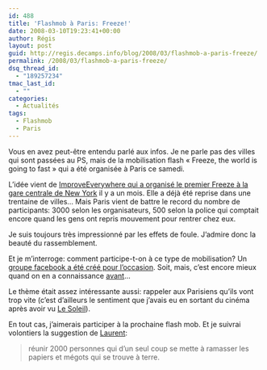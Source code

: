 ```yaml
---
id: 488
title: 'Flashmob à Paris: Freeze!'
date: 2008-03-10T19:23:41+00:00
author: Régis
layout: post
guid: http://regis.decamps.info/blog/2008/03/flashmob-a-paris-freeze/
permalink: /2008/03/flashmob-a-paris-freeze/
dsq_thread_id:
  - "189257234"
tmac_last_id:
  - ""
categories:
  - Actualités
tags:
  - Flashmob
  - Paris
---
```

Vous en avez peut-être entendu parlé aux infos. Je ne parle pas des villes qui sont passées au PS, mais de la mobilisation flash « Freeze, the world is going to fast » qui a été organisée à Paris ce samedi.
  
L&rsquo;idée vient de [ImproveEverywhere qui a organisé le premier Freeze à la gare centrale de New York](http://improveverywhere.com/2008/01/31/frozen-grand-central/) il y a un mois. Elle a déjà été reprise dans une trentaine de villes&#8230; Mais Paris vient de battre le record du nombre de participants: 3000 selon les organisateurs, 500 selon la police qui comptait encore quand les gens ont repris mouvement pour rentrer chez eux.

<!--more-->


  
Je suis toujours très impressionné par les effets de foule. J&rsquo;admire donc la beauté du rassemblement.

Et je m&rsquo;interroge: comment participe-t-on à ce type de mobilisation? Un [groupe facebook a été créé pour l&rsquo;occasion](http://www.facebook.com/event.php?eid=7960989587). Soit, mais, c&rsquo;est encore mieux quand on en a connaissance [avant](http://www.blog2manu.com/mon_weblog/2008/02/freeze-th-world.html)&#8230; 

Le thème était assez intéressante aussi: rappeler aux Parisiens qu&rsquo;ils vont trop vite (c&rsquo;est d&rsquo;ailleurs le sentiment que j&rsquo;avais eu en sortant du cinéma après avoir vu [Le Soleil](http://www.allocine.fr/film/fichefilm_gen_cfilm=61452.html)). 

En tout cas, j&rsquo;aimerais participer à la prochaine flash mob. Et je suivrai volontiers la suggestion de [Laurent](http://laurent.guedon.org/2008/03/10/freeze-et-poke/):

> réunir 2000 personnes qui d’un seul coup se mette à ramasser les papiers et mégots qui se trouve à terre.